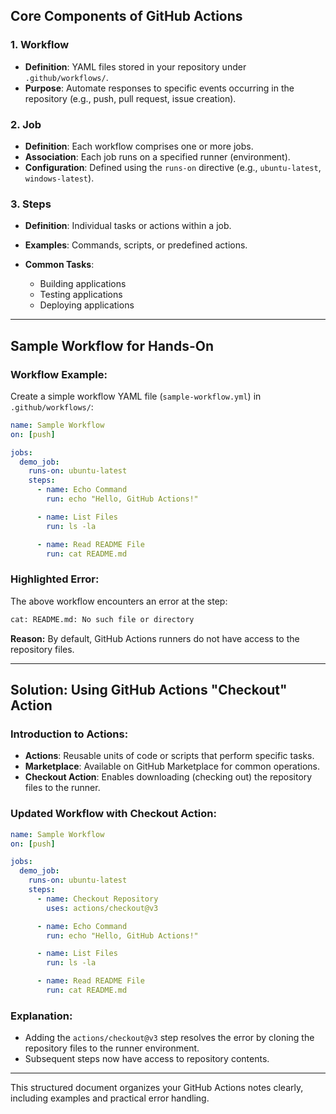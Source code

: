 ## Core Components of GitHub Actions

### 1. Workflow

* **Definition**: YAML files stored in your repository under `.github/workflows/`.
* **Purpose**: Automate responses to specific events occurring in the repository (e.g., push, pull request, issue creation).

### 2. Job

* **Definition**: Each workflow comprises one or more jobs.
* **Association**: Each job runs on a specified runner (environment).
* **Configuration**: Defined using the `runs-on` directive (e.g., `ubuntu-latest`, `windows-latest`).

### 3. Steps

* **Definition**: Individual tasks or actions within a job.
* **Examples**: Commands, scripts, or predefined actions.
* **Common Tasks**:

  * Building applications
  * Testing applications
  * Deploying applications

---

## Sample Workflow for Hands-On

### Workflow Example:

Create a simple workflow YAML file (`sample-workflow.yml`) in `.github/workflows/`:

```yaml
name: Sample Workflow
on: [push]

jobs:
  demo_job:
    runs-on: ubuntu-latest
    steps:
      - name: Echo Command
        run: echo "Hello, GitHub Actions!"

      - name: List Files
        run: ls -la

      - name: Read README File
        run: cat README.md
```

### Highlighted Error:

The above workflow encounters an error at the step:

```bash
cat: README.md: No such file or directory
```

**Reason:** By default, GitHub Actions runners do not have access to the repository files.

---

## Solution: Using GitHub Actions "Checkout" Action

### Introduction to Actions:

* **Actions**: Reusable units of code or scripts that perform specific tasks.
* **Marketplace**: Available on GitHub Marketplace for common operations.
* **Checkout Action**: Enables downloading (checking out) the repository files to the runner.

### Updated Workflow with Checkout Action:

```yaml
name: Sample Workflow
on: [push]

jobs:
  demo_job:
    runs-on: ubuntu-latest
    steps:
      - name: Checkout Repository
        uses: actions/checkout@v3

      - name: Echo Command
        run: echo "Hello, GitHub Actions!"

      - name: List Files
        run: ls -la

      - name: Read README File
        run: cat README.md
```

### Explanation:

* Adding the `actions/checkout@v3` step resolves the error by cloning the repository files to the runner environment.
* Subsequent steps now have access to repository contents.

---

This structured document organizes your GitHub Actions notes clearly, including examples and practical error handling.
